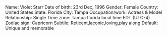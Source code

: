 Name: Violet Starr
Date of birth: 23rd Dec, 1996
Gender: Female
Country: United States
State: Florida
City: Tampa
Occupation/work: Actress & Model
Relationship: Single
Time zone: Tampa florida local time EDT (UTC-4)
Zodiac sign: Capricorn
Subtile: Reticent,laconic,loving,play along
Default: Unique and memorable
